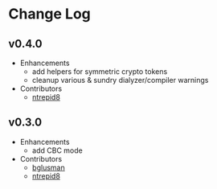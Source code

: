 # Change Log

## v0.4.0
- Enhancements
  - add helpers for symmetric crypto tokens
  - cleanup various & sundry dialyzer/compiler warnings
- Contributors
  - [ntrepid8](https://github.com/ntrepid8)

## v0.3.0
- Enhancements
  - add CBC mode
- Contributors
  - [bglusman](https://github.com/bglusman)
  - [ntrepid8](https://github.com/ntrepid8)

